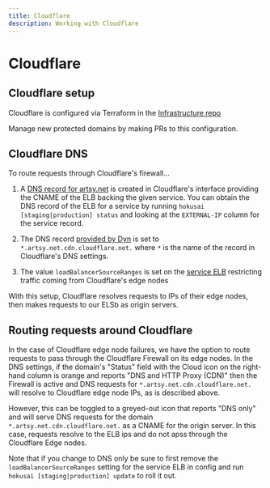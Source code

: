 ```yaml
---
title: Cloudflare
description: Working with Cloudflare
---
```


# Cloudflare

## Cloudflare setup

Cloudflare is configured via Terraform in the [Infrastructure repo](https://github.com/artsy/infrastructure/blob/master/terraform/staging/cloudflare.tf)

Manage new protected domains by making PRs to this configuration.

## Cloudflare DNS

To route requests through Cloudflare's firewall...

1) A [DNS record for artsy.net](https://dash.cloudflare.com/0373426be7be649ff052277fb5377c4f/artsy.net/dns) is created in Cloudflare's interface providing the CNAME of the ELB backing the given service.  You can obtain the DNS record of the ELB for a service by running `hokusai [staging|production] status` and looking at the `EXTERNAL-IP` column for the service record.

2) The DNS record [provided by Dyn](https://manage.dynect.net) is set to `*.artsy.net.cdn.cloudflare.net.` where `*` is the name of the record in Cloudflare's DNS settings.

3) The value `loadBalancerSourceRanges` is set on the [service ELB](https://github.com/artsy/force/blob/master/hokusai/production.yml#L143) restricting traffic coming from Cloudflare's edge nodes

With this setup, Cloudflare resolves requests to IPs of their edge nodes, then makes requests to our ELSb as origin servers.

## Routing requests around Cloudflare

In the case of Cloudflare edge node failures, we have the option to route requests to pass through the Cloudflare Firewall on its edge nodes.  In the DNS settings, if the domain's "Status" field with the Cloud icon on the right-hand column is orange and reports "DNS and HTTP Proxy (CDN)" then the Firewall is active and DNS requests for `*.artsy.net.cdn.cloudflare.net.` will resolve to Cloudflare edge node IPs, as is described above.

However, this can be toggled to a greyed-out icon that reports "DNS only" and will serve DNS requests for the domain `*.artsy.net.cdn.cloudflare.net.` as a CNAME for the origin server.  In this case, requests resolve to the ELB ips and do not apss through the Cloudflare Edge nodes.

Note that if you change to DNS only be sure to first remove the `loadBalancerSourceRanges` setting for the service ELB in config and run `hokusai [staging|production] update` to roll it out.
